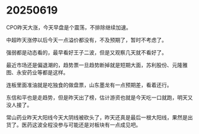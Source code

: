 # 20250619

CPO昨天大涨，今天早盘是个震荡，不排除继续加速。

中超昨天涨停以后今天一点溢价都没有，不及预期了，暂时不考虑了。

强弱都是动态看的，最早看好王子二波，但是又观察几天就不看好了。

最近市场还是偏退潮的，趋势票一旦趋势断掉就是短期大面，苏利股份、元隆雅图、永安药业等都是这样。

连板里面准油就是吃独食的做盘票，山东墨龙有一点预期差，看着还行。

东信和平也是走趋势，但是昨天出了榜，估计游资也就是今天吃一口就跑，明天又没人接了。

常山药业昨天大阳线今天大阴线被砍头了，昨天还真是最后一根大阳线，果然是出货了。医药这波全程没参与可能还是对板块有一点成见吧。
